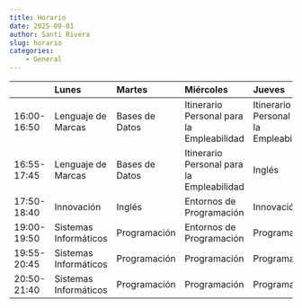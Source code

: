 ```yaml
---
title: Horario
date: 2025-09-01
author: Santi Rivera
slug: horario
categories:
	- General
---
```


| | Lunes | Martes | Miércoles | Jueves | Viernes |
| :--- | :--- | :--- | :--- | :--- | :--- |
16:00-16:50 | Lenguaje de Marcas | Bases de Datos | Itinerario Personal para la Empleabilidad | Itinerario Personal para la Empleabilidad | Lenguaje de Marcas |
16:55-17:45 | Lenguaje de Marcas | Bases de Datos | Itinerario Personal para la Empleabilidad | Inglés | Sistemas Informáticos |
17:50-18:40 | Innovación | Inglés | Entornos de Programación | Innovación | Sistemas Informáticos |
19:00-19:50 | Sistemas Informáticos | Programación | Entornos de Programación | Programación | Bases de Datos |
19:55-20:45 | Sistemas Informáticos | Programación | Programación | Programación | Bases de Datos |
20:50-21:40 | Sistemas Informáticos | Programación | Programación | Programación | Bases de Datos |